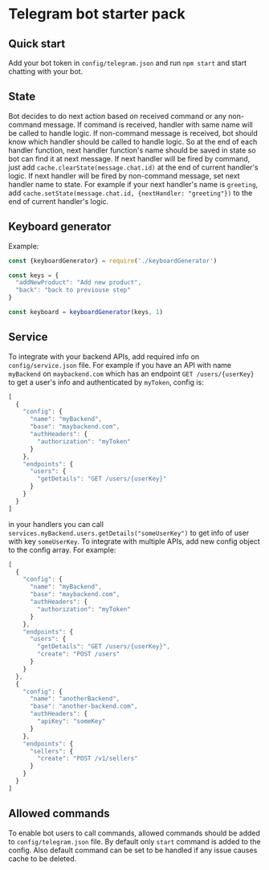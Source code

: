 # Telegram bot starter pack

## Quick start
Add your bot token in `config/telegram.json` and run `npm start` and start chatting with your bot.

## State
Bot decides to do next action based on received command or any non-command message.
If command is received, handler with same name will be called to handle logic. If non-command message
is received, bot should know which handler should be called to handle logic. So at the end of
each handler function, next handler function's name should be saved in state so bot can find it at next message.
If next handler will be fired by command, just add `cache.clearState(message.chat.id)` at the end of current handler's logic.
If next handler will be fired by non-command message, set next handler name to state.
For example if your next handler's name is `greeting`, add `cache.setState(message.chat.id, {nextHandler: "greeting"})`
to the end of current handler's logic.

## Keyboard generator
Example:
```javascript
const {keyboardGenerator} = require('./keyboardGenerator')

const keys = {
  "addNewProduct": "Add new product",
  "back": "back to previouse step"
}

const keyboard = keyboardGenerator(keys, 1)
```

## Service
To integrate with your backend APIs, add required info on `config/service.json` file.
For example if you have an API with name `myBackend` on `maybackend.com` which has an endpoint
`GET /users/{userKey}` to get a user's info and authenticated by `myToken`, config is:
```javascript
[
  {
    "config": {
      "name": "myBackend",
      "base": "maybackend.com",
      "authHeaders": {
        "authorization": "myToken"
      }
    },
    "endpoints": {
      "users": {
        "getDetails": "GET /users/{userKey}"
      }
    }
  }
]
```
in your handlers you can call `services.myBackend.users.getDetails("someUserKey")` to get info
of user with key `someUserKey`.
To integrate with multiple APIs, add new config object to the config array. For example:
```javascript
[
  {
    "config": {
      "name": "myBackend",
      "base": "maybackend.com",
      "authHeaders": {
        "authorization": "myToken"
      }
    },
    "endpoints": {
      "users": {
        "getDetails": "GET /users/{userKey}",
        "create": "POST /users"
      }
    }
  },
  {
    "config": {
      "name": "anotherBackend",
      "base": "another-backend.com",
      "authHeaders": {
        "apiKey": "someKey"
      }
    },
    "endpoints": {
      "sellers": {
        "create": "POST /v1/sellers"
      }
    }
  }
]

```

## Allowed commands
To enable bot users to call commands, allowed commands should be added to `config/telegram.json` file.
By default only `start` command is added to the config. Also default command can be set to be handled if
any issue causes cache to be deleted.
